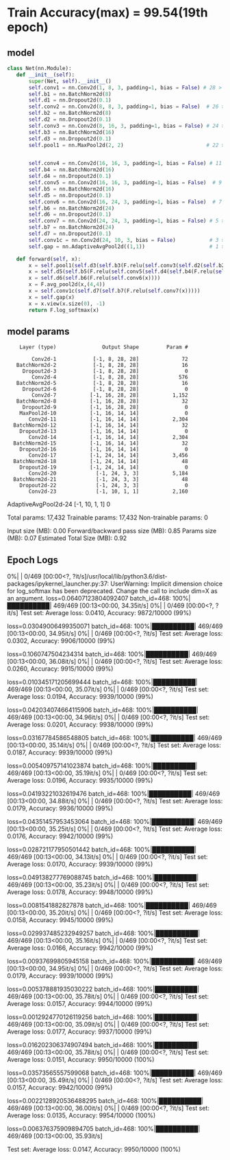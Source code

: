 # Train Accuracy(max) = 99.54(19th epoch) 
 
 
 ## model
 ```python
 class Net(nn.Module):
    def __init__(self):
        super(Net, self).__init__()
        self.conv1 = nn.Conv2d(1, 8, 3, padding=1, bias = False) # 28 > 26 | 3
        self.b1 = nn.BatchNorm2d(8)
        self.d1 = nn.Dropout2d(0.1)
        self.conv2 = nn.Conv2d(8, 8, 3, padding=1, bias = False)  # 26 > 24 | 5
        self.b2 = nn.BatchNorm2d(8)
        self.d2 = nn.Dropout2d(0.1)
        self.conv3 = nn.Conv2d(8, 16, 3, padding=1, bias = False) # 24 > 22 | 7
        self.b3 = nn.BatchNorm2d(16)
        self.d3 = nn.Dropout2d(0.1)
        self.pool1 = nn.MaxPool2d(2, 2)                           # 22 > 11


        self.conv4 = nn.Conv2d(16, 16, 3, padding=1, bias = False) # 11 > 9 | 9
        self.b4 = nn.BatchNorm2d(16)
        self.d4 = nn.Dropout2d(0.1)
        self.conv5 = nn.Conv2d(16, 16, 3, padding=1, bias = False)  # 9 > 7 | 11
        self.b5 = nn.BatchNorm2d(16)
        self.d5 = nn.Dropout2d(0.1)
        self.conv6 = nn.Conv2d(16, 24, 3, padding=1, bias = False)  # 7 > 5 | 13
        self.b6 = nn.BatchNorm2d(24)
        self.d6 = nn.Dropout2d(0.1)
        self.conv7 = nn.Conv2d(24, 24, 3, padding=1, bias = False) # 5 > 3  | 15
        self.b7 = nn.BatchNorm2d(24)
        self.d7 = nn.Dropout2d(0.1)
        self.conv1c = nn.Conv2d(24, 10, 3, bias = False)           # 3 > 1 | 17
        self.gap = nn.AdaptiveAvgPool2d((1,1))                     # 1 > 1 | 17

    def forward(self, x):
        x = self.pool1(self.d3(self.b3(F.relu(self.conv3(self.d2(self.b2(F.relu(self.conv2(self.d1(self.b1(F.relu(self.conv1(x)))))))))))))
        x = self.d5(self.b5(F.relu(self.conv5(self.d4(self.b4(F.relu(self.conv4(x))))))))
        x = self.d6(self.b6(F.relu(self.conv6(x))))
        x = F.avg_pool2d(x,(4,4))
        x = self.conv1c(self.d7(self.b7(F.relu(self.conv7(x)))))
        x = self.gap(x)
        x = x.view(x.size(0), -1)
        return F.log_softmax(x)
 
```

## model params


        Layer (type)               Output Shape         Param #

            Conv2d-1            [-1, 8, 28, 28]              72
       BatchNorm2d-2            [-1, 8, 28, 28]              16
         Dropout2d-3            [-1, 8, 28, 28]               0
            Conv2d-4            [-1, 8, 28, 28]             576
       BatchNorm2d-5            [-1, 8, 28, 28]              16
         Dropout2d-6            [-1, 8, 28, 28]               0
            Conv2d-7           [-1, 16, 28, 28]           1,152
       BatchNorm2d-8           [-1, 16, 28, 28]              32
         Dropout2d-9           [-1, 16, 28, 28]               0
        MaxPool2d-10           [-1, 16, 14, 14]               0
           Conv2d-11           [-1, 16, 14, 14]           2,304
      BatchNorm2d-12           [-1, 16, 14, 14]              32
        Dropout2d-13           [-1, 16, 14, 14]               0
           Conv2d-14           [-1, 16, 14, 14]           2,304
      BatchNorm2d-15           [-1, 16, 14, 14]              32
        Dropout2d-16           [-1, 16, 14, 14]               0
           Conv2d-17           [-1, 24, 14, 14]           3,456
      BatchNorm2d-18           [-1, 24, 14, 14]              48
        Dropout2d-19           [-1, 24, 14, 14]               0
           Conv2d-20             [-1, 24, 3, 3]           5,184
      BatchNorm2d-21             [-1, 24, 3, 3]              48
        Dropout2d-22             [-1, 24, 3, 3]               0
           Conv2d-23             [-1, 10, 1, 1]           2,160
AdaptiveAvgPool2d-24             [-1, 10, 1, 1]               0



Total params: 17,432
Trainable params: 17,432
Non-trainable params: 0

Input size (MB): 0.00
Forward/backward pass size (MB): 0.85
Params size (MB): 0.07
Estimated Total Size (MB): 0.92



 ## Epoch Logs
 
 
  0%|          | 0/469 [00:00<?, ?it/s]/usr/local/lib/python3.6/dist-packages/ipykernel_launcher.py:37: UserWarning: Implicit dimension choice for log_softmax has been deprecated. Change the call to include dim=X as an argument.
loss=0.06407123804092407 batch_id=468: 100%|██████████| 469/469 [00:13<00:00, 34.35it/s]
  0%|          | 0/469 [00:00<?, ?it/s]
Test set: Average loss: 0.0410, Accuracy: 9872/10000 (99%)

loss=0.03049006499350071 batch_id=468: 100%|██████████| 469/469 [00:13<00:00, 34.95it/s]
  0%|          | 0/469 [00:00<?, ?it/s]
Test set: Average loss: 0.0302, Accuracy: 9906/10000 (99%)

loss=0.1060747504234314 batch_id=468: 100%|██████████| 469/469 [00:13<00:00, 36.08it/s]
  0%|          | 0/469 [00:00<?, ?it/s]
Test set: Average loss: 0.0260, Accuracy: 9915/10000 (99%)

loss=0.010345171205699444 batch_id=468: 100%|██████████| 469/469 [00:13<00:00, 35.07it/s]
  0%|          | 0/469 [00:00<?, ?it/s]
Test set: Average loss: 0.0194, Accuracy: 9939/10000 (99%)

loss=0.042034074664115906 batch_id=468: 100%|██████████| 469/469 [00:13<00:00, 34.96it/s]
  0%|          | 0/469 [00:00<?, ?it/s]
Test set: Average loss: 0.0201, Accuracy: 9938/10000 (99%)

loss=0.03167784586548805 batch_id=468: 100%|██████████| 469/469 [00:13<00:00, 35.14it/s]
  0%|          | 0/469 [00:00<?, ?it/s]
Test set: Average loss: 0.0187, Accuracy: 9939/10000 (99%)

loss=0.005409757141023874 batch_id=468: 100%|██████████| 469/469 [00:13<00:00, 35.19it/s]
  0%|          | 0/469 [00:00<?, ?it/s]
Test set: Average loss: 0.0196, Accuracy: 9935/10000 (99%)

loss=0.04193221032619476 batch_id=468: 100%|██████████| 469/469 [00:13<00:00, 34.88it/s]
  0%|          | 0/469 [00:00<?, ?it/s]
Test set: Average loss: 0.0179, Accuracy: 9936/10000 (99%)

loss=0.04351457953453064 batch_id=468: 100%|██████████| 469/469 [00:13<00:00, 35.25it/s]
  0%|          | 0/469 [00:00<?, ?it/s]
Test set: Average loss: 0.0176, Accuracy: 9942/10000 (99%)

loss=0.028721177950501442 batch_id=468: 100%|██████████| 469/469 [00:13<00:00, 34.13it/s]
  0%|          | 0/469 [00:00<?, ?it/s]
Test set: Average loss: 0.0170, Accuracy: 9939/10000 (99%)

loss=0.049138277769088745 batch_id=468: 100%|██████████| 469/469 [00:13<00:00, 35.23it/s]
  0%|          | 0/469 [00:00<?, ?it/s]
Test set: Average loss: 0.0178, Accuracy: 9948/10000 (99%)

loss=0.0081541882827878 batch_id=468: 100%|██████████| 469/469 [00:13<00:00, 35.20it/s]
  0%|          | 0/469 [00:00<?, ?it/s]
Test set: Average loss: 0.0158, Accuracy: 9945/10000 (99%)

loss=0.029937485232949257 batch_id=468: 100%|██████████| 469/469 [00:13<00:00, 35.16it/s]
  0%|          | 0/469 [00:00<?, ?it/s]
Test set: Average loss: 0.0166, Accuracy: 9942/10000 (99%)

loss=0.00937699805945158 batch_id=468: 100%|██████████| 469/469 [00:13<00:00, 34.95it/s]
  0%|          | 0/469 [00:00<?, ?it/s]
Test set: Average loss: 0.0179, Accuracy: 9939/10000 (99%)

loss=0.005378881935030222 batch_id=468: 100%|██████████| 469/469 [00:13<00:00, 35.78it/s]
  0%|          | 0/469 [00:00<?, ?it/s]
Test set: Average loss: 0.0157, Accuracy: 9944/10000 (99%)

loss=0.0012924770126119256 batch_id=468: 100%|██████████| 469/469 [00:13<00:00, 35.09it/s]
  0%|          | 0/469 [00:00<?, ?it/s]
Test set: Average loss: 0.0177, Accuracy: 9937/10000 (99%)

loss=0.016202306374907494 batch_id=468: 100%|██████████| 469/469 [00:13<00:00, 35.78it/s]
  0%|          | 0/469 [00:00<?, ?it/s]
Test set: Average loss: 0.0151, Accuracy: 9950/10000 (100%)

loss=0.03573565557599068 batch_id=468: 100%|██████████| 469/469 [00:13<00:00, 35.49it/s]
  0%|          | 0/469 [00:00<?, ?it/s]
Test set: Average loss: 0.0157, Accuracy: 9942/10000 (99%)

loss=0.0022128920536488295 batch_id=468: 100%|██████████| 469/469 [00:13<00:00, 36.00it/s]
  0%|          | 0/469 [00:00<?, ?it/s]
Test set: Average loss: 0.0135, Accuracy: 9954/10000 (100%)

loss=0.006376375909894705 batch_id=468: 100%|██████████| 469/469 [00:13<00:00, 35.93it/s]

Test set: Average loss: 0.0147, Accuracy: 9950/10000 (100%)
